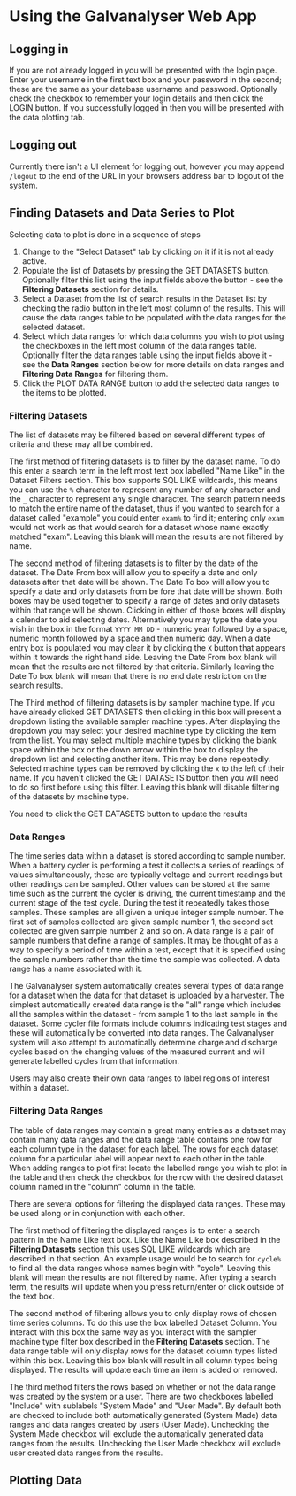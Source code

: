 # Using the Galvanalyser Web App

## Logging in

If you are not already logged in you will be presented with the login page. Enter your username in the first text box and your password in the second; these are the same as your database username and password. Optionally check the checkbox to remember your login details and then click the LOGIN button. If you successfully logged in then you will be presented with the data plotting tab.

## Logging out

Currently there isn't a UI element for logging out, however you may append `/logout` to the end of the URL in your browsers address bar to logout of the system.

## Finding Datasets and Data Series to Plot

Selecting data to plot is done in a sequence of steps
1. Change to the "Select Dataset" tab by clicking on it if it is not already active.
2. Populate the list of Datasets by pressing the GET DATASETS button. Optionally filter this list using the input fields above the button - see the **Filtering Datasets** section for details.
3. Select a Dataset from the list of search results in the Dataset list by checking the radio button in the left most column of the results. This will cause the data ranges table to be populated with the data ranges for the selected dataset.
4. Select which data ranges for which data columns you wish to plot using the checkboxes in the left most column of the data ranges table. Optionally filter the data ranges table using the input fields above it - see the **Data Ranges** section below for more details on data ranges and **Filtering Data Ranges** for filtering them.
5. Click the PLOT DATA RANGE button to add the selected data ranges to the items to be plotted.

### Filtering Datasets

The list of datasets may be filtered based on several different types of criteria and these may all be combined.

The first method of filtering datasets is to filter by the dataset name. To do this enter a search term in the left most text box labelled "Name Like" in the Dataset Filters section. This box supports SQL LIKE wildcards, this means you can use the `%` character to represent any number of any character and the `_` character to represent any single character. The search pattern needs to match the entire name of the dataset, thus if you wanted to search for a dataset called "example" you could enter `exam%` to find it; entering only `exam` would not work as that would search for a dataset whose name exactly matched "exam". Leaving this blank will mean the results are not filtered by name.

The second method of filtering datasets is to filter by the date of the dataset. The Date From box will allow you to specify a date and only datasets after that date will be shown. The Date To box will allow you to specify a date and only datasets from be fore that date will be shown. Both boxes may be used together to specify a range of dates and only datasets within that range will be shown. Clicking in either of those boxes will display a calendar to aid selecting dates. Alternatively you may type the date you wish in the box in the format `YYYY MM DD` - numeric year followed by a space, numeric month followed by a space and then numeric day. When a date entry box is populated you may clear it by clicking the `X` button that appears within it towards the right hand side. Leaving the Date From box blank will mean that the results are not filtered by that criteria. Similarly leaving the Date To box blank will mean that there is no end date restriction on the search results.

The Third method of filtering datasets is by sampler machine type. If you have already clicked GET DATASETS then clicking in this box will present a dropdown listing the available sampler machine types. After displaying the dropdown you may select your desired machine type by clicking the item from the list. You may select multiple machine types by clicking the blank space within the box or the down arrow within the box to display the dropdown list and selecting another item. This may be done repeatedly. Selected machine types can be removed by clicking the `x` to the left of their name. If you haven't clicked the GET DATASETS button then you will need to do so first before using this filter. Leaving this blank will disable filtering of the datasets by machine type.

You need to click the GET DATASETS button to update the results 

### Data Ranges

The time series data within a dataset is stored according to sample number. When a battery cycler is performing a test it collects a series of readings of values simultaneously, these are typically voltage and current readings but other readings can be sampled. Other values can be stored at the same time such as the current the cycler is driving, the current timestamp and the current stage of the test cycle. During the test it repeatedly takes those samples. These samples are all given a unique integer sample number. The first set of samples collected are given sample number 1, the second set collected are given sample number 2 and so on. A data range is a pair of sample numbers that define a range of samples. It may be thought of as a way to specify a period of time within a test, except that it is specified using the sample numbers rather than the time the sample was collected. A data range has a name associated with it.

The Galvanalyser system automatically creates several types of data range for a dataset when the data for that dataset is uploaded by a harvester. The simplest automatically created data range is the "all" range which includes all the samples within the dataset - from sample 1 to the last sample in the dataset. Some cycler file formats include columns indicating test stages and these will automatically be converted into data ranges. The Galvanalyser system will also attempt to automatically determine charge and discharge cycles based on the changing values of the measured current and will generate labelled cycles from that information.

Users may also create their own data ranges to label regions of interest within a dataset.

### Filtering Data Ranges

The table of data ranges may contain a great many entries as a dataset may contain many data ranges and the data range table contains one row for each column type in the dataset for each label. The rows for each dataset column for a particular label will appear next to each other in the table. When adding ranges to plot first locate the labelled range you wish to plot in the table and then check the checkbox for the row with the desired dataset column named in the "column" column in the table.

There are several options for filtering the displayed data ranges. These may be used along or in conjunction with each other.

The first method of filtering the displayed ranges is to enter a search pattern in the Name Like text box. Like the Name Like box described in the **Filtering Datasets** section this uses SQL LIKE wildcards which are described in that section. An example usage would be to search for `cycle%` to find all the data ranges whose names begin with "cycle". Leaving this blank will mean the results are not filtered by name. After typing a search term, the results will update when you press return/enter or click outside of the text box.

The second method of filtering allows you to only display rows of chosen time series columns. To do this use the box labelled Dataset Column. You interact with this box the same way as you interact with the sampler machine type filter box described in the **Filtering Datasets** section. The data range table will only display rows for the dataset column types listed within this box. Leaving this box blank will result in all column types being displayed. The results will update each time an item is added or removed.

The third method filters the rows based on whether or not the data range was created by the system or a user. There are two checkboxes labelled "Include" with sublabels "System Made" and "User Made". By default both are checked to include both automatically generated (System Made) data ranges and data ranges created by users (User Made). Unchecking the System Made checkbox will exclude the automatically generated data ranges from the results. Unchecking the User Made checkbox will exclude user created data ranges from the results.

## Plotting Data

